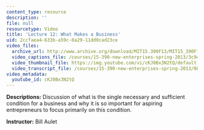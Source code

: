```yaml
---
content_type: resource
description: ''
file: null
resourcetype: Video
title: 'Lecture 12: What Makes a Business'
uid: 2ccfaea4-633b-a59c-0a29-11dd0cad23ce
video_files:
  archive_url: http://www.archive.org/download/MIT15.390F13/MIT15_390F13_lec12_300k.mp4
  video_captions_file: /courses/15-390-new-enterprises-spring-2013/3c94bb3fea9a5090b501cbabd4c4f3f1_cKJ0Bx3N2tQ.vtt
  video_thumbnail_file: https://img.youtube.com/vi/cKJ0Bx3N2tQ/default.jpg
  video_transcript_file: /courses/15-390-new-enterprises-spring-2013/08f5ffddff786ab282d3d0bba9294327_cKJ0Bx3N2tQ.pdf
video_metadata:
  youtube_id: cKJ0Bx3N2tQ
---
```


**Descriptions:** Discussion of what is the single necessary and sufficient condition for a business and why it is so important for aspiring entrepreneurs to focus primarily on this condition.

**Instructor:** Bill Aulet
